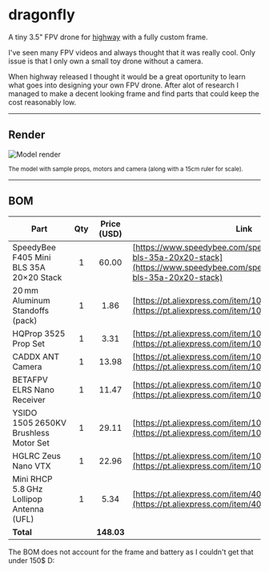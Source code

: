 # dragonfly

A tiny 3.5" FPV drone for [highway](https://highway.hackclub.com) with a fully custom frame.

I've seen many FPV videos and always thought that it was really cool. Only issue is that I only own a small toy drone without a camera.

When highway released I thought it would be a great oportunity to learn what goes into designing your own FPV drone. After alot of research I managed to make a decent looking frame and find parts that could keep the cost reasonably low.

---

## Render

![Model render](https://hc-cdn.hel1.your-objectstorage.com/s/v3/de08dbe34117856184110152a7dfc07a122a285a_dragonfly_v35.png)

<sub>The model with sample props, motors and camera (along with a 15cm ruler for scale).</sub>

---

## BOM

| Part                                     | Qty | Price (USD) | Link                                                                                                                                   |
| ---------------------------------------- | :-: | :---------: | -------------------------------------------------------------------------------------------------------------------------------------- |
| SpeedyBee F405 Mini BLS 35A 20×20 Stack  |  1  |       60.00 | [https://www.speedybee.com/speedybee-f405-mini-bls-35a-20x20-stack](https://www.speedybee.com/speedybee-f405-mini-bls-35a-20x20-stack) |
| 20 mm Aluminum Standoffs (pack)          |  1  |        1.86 | [https://pt.aliexpress.com/item/1005007945167923.html](https://pt.aliexpress.com/item/1005007945167923.html)                           |
| HQProp 3525 Prop Set                     |  1  |        3.31 | [https://pt.aliexpress.com/item/1005008744409414.html](https://pt.aliexpress.com/item/1005008744409414.html)                           |
| CADDX ANT Camera                         |  1  |       13.98 | [https://pt.aliexpress.com/item/1005006086694992.html](https://pt.aliexpress.com/item/1005006086694992.html)                           |
| BETAFPV ELRS Nano Receiver               |  1  |       11.47 | [https://pt.aliexpress.com/item/1005007437882037.html](https://pt.aliexpress.com/item/1005007437882037.html)                           |
| YSIDO 1505 2650KV Brushless Motor Set    |  1  |       29.11 | [https://pt.aliexpress.com/item/1005007544080274.html](https://pt.aliexpress.com/item/1005007544080274.html)                           |
| HGLRC Zeus Nano VTX                      |  1  |       22.96 | [https://pt.aliexpress.com/item/1005008043478143.html](https://pt.aliexpress.com/item/1005008043478143.html)                           |
| Mini RHCP 5.8 GHz Lollipop Antenna (UFL) |  1  |        5.34 | [https://pt.aliexpress.com/item/4001365632031.html](https://pt.aliexpress.com/item/4001365632031.html)                                 |
| **Total**                                |     |  **148.03** |                                                                                                                                        |

The BOM does not account for the frame and battery as I couldn't get that under 150$ D:
